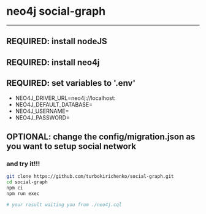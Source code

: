 # neo4j social-graph

---

## REQUIRED: install nodeJS

## REQUIRED: install neo4j

## REQUIRED: set variables to '.env'

- NEO4J_DRIVER_URL=neo4j://localhost:<port>
- NEO4J_DEFAULT_DATABASE=<databasename>
- NEO4J_USERNAME=<username>
- NEO4J_PASSWORD=<password>

## OPTIONAL: change the config/migration.json as you want to setup social network

### and try it!!!

```sh
git clone https://github.com/turbokirichenko/social-graph.git
cd social-graph
npm ci
npm run exec

# your result waiting you from ./neo4j.cql
```
